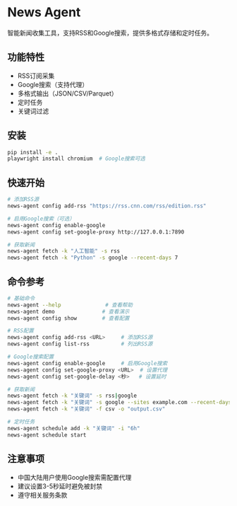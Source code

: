 # News Agent

智能新闻收集工具，支持RSS和Google搜索，提供多格式存储和定时任务。

## 功能特性

- RSS订阅采集
- Google搜索（支持代理）
- 多格式输出（JSON/CSV/Parquet）
- 定时任务
- 关键词过滤

## 安装

```bash
pip install -e .
playwright install chromium  # Google搜索可选
```

## 快速开始

```bash
# 添加RSS源
news-agent config add-rss "https://rss.cnn.com/rss/edition.rss"

# 启用Google搜索（可选）
news-agent config enable-google
news-agent config set-google-proxy http://127.0.0.1:7890

# 获取新闻
news-agent fetch -k "人工智能" -s rss
news-agent fetch -k "Python" -s google --recent-days 7
```

## 命令参考

```bash
# 基础命令
news-agent --help              # 查看帮助
news-agent demo               # 查看演示
news-agent config show        # 查看配置

# RSS配置
news-agent config add-rss <URL>     # 添加RSS源
news-agent config list-rss          # 列出RSS源

# Google搜索配置
news-agent config enable-google     # 启用Google搜索
news-agent config set-google-proxy <URL>  # 设置代理
news-agent config set-google-delay <秒>   # 设置延时

# 获取新闻
news-agent fetch -k "关键词" -s rss|google
news-agent fetch -k "关键词" -s google --sites example.com --recent-days 7
news-agent fetch -k "关键词" -f csv -o "output.csv"

# 定时任务
news-agent schedule add -k "关键词" -i "6h"
news-agent schedule start
```

## 注意事项

- 中国大陆用户使用Google搜索需配置代理
- 建议设置3-5秒延时避免被封禁
- 遵守相关服务条款
